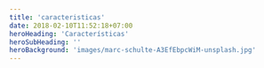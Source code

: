 ```yaml
---
title: 'caracteristicas'
date: 2018-02-10T11:52:18+07:00
heroHeading: 'Características'
heroSubHeading: ''
heroBackground: 'images/marc-schulte-A3EfEbpcWiM-unsplash.jpg'
---
```

